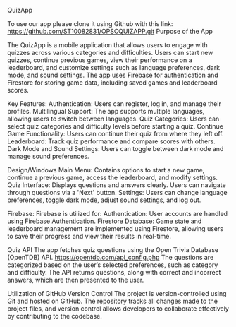 QuizApp

To use our app please clone it using Github with this link: https://github.com/ST10082831/OPSCQUIZAPP.git
Purpose of the App

The QuizApp is a mobile application that allows users to engage with quizzes across various categories and difficulties. 
Users can start new quizzes, continue previous games, view their performance on a leaderboard, and customize settings such as language preferences, dark mode, and sound settings. 
The app uses Firebase for authentication and Firestore for storing game data, including saved games and leaderboard scores.

Key Features:
Authentication: Users can register, log in, and manage their profiles.
Multilingual Support: The app supports multiple languages, allowing users to switch between languages.
Quiz Categories: Users can select quiz categories and difficulty levels before starting a quiz.
Continue Game Functionality: Users can continue their quiz from where they left off.
Leaderboard: Track quiz performance and compare scores with others.
Dark Mode and Sound Settings: Users can toggle between dark mode and manage sound preferences.

Design/Windows
Main Menu: Contains options to start a new game, continue a previous game, access the leaderboard, and modify settings.
Quiz Interface: Displays questions and answers clearly. Users can navigate through questions via a 'Next' button.
Settings: Users can change language preferences, toggle dark mode, adjust sound settings, and log out.

Firebase:
Firebase is utilized for:
Authentication: User accounts are handled using Firebase Authentication.
Firestore Database: Game state and leaderboard management are implemented using Firestore, allowing users to save their progress and view their results in real-time.

Quiz API
The app fetches quiz questions using the Open Trivia Database (OpenTDB) API. https://opentdb.com/api_config.php
The questions are categorized based on the user’s selected preferences, such as category and difficulty.
The API returns questions, along with correct and incorrect answers, which are then presented to the user.

Utilization of GitHub
Version Control
The project is version-controlled using Git and hosted on GitHub. The repository tracks all changes made to the project files, and version control allows developers to collaborate effectively by contributing to the codebase.
